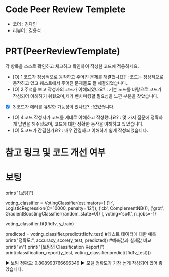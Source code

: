 # Code Peer Review Templete
- 코더 : 김다인
- 리뷰어 : 김용석



# PRT(PeerReviewTemplate)
각 항목을 스스로 확인하고 체크하고 확인하여 작성한 코드에 적용하세요.
- [O] 1.코드가 정상적으로 동작하고 주어진 문제를 해결했나요?
  : 코드는 정상적으로 동작하고 있고 퀘스트에서 주어진 문제들도 잘 해결되었습니다.
- [O] 2.주석을 보고 작성자의 코드가 이해되었나요?
  : 기본 노드를 바탕으로 코드가 작성되어 이해하기 쉬웠으며,제가 벤치마킹할 필요성을 느낀 부분을 찾았습니다. 
- [x] 3.코드가 에러를 유발한 가능성이 있나요?
  : 없었습니다. 
- [O] 4.코드 작성자가 코드를 제대로 이해하고 작성했나요?
  : 몇 가지 질문에 정확하게 답변을 해주셨으며, 코드에 대한 정확한 동작을 이해하고 있었습니다. 
- [O] 5.코드가 간결한가요?
  : 매우 간결하고 이해하기 쉽게 작성되었습니다.



# 참고 링크 및 코드 개선 여부

# 보팅

print("[보팅]")

voting_classifier = VotingClassifier(estimators=[
('lr', LogisticRegression(C=10000, penalty='l2')),
('cb', ComplementNB()),
('grbt', GradientBoostingClassifier(random_state=0))
], voting='soft', n_jobs=-1)


voting_classifier.fit(tfidfv, y_train)


predicted = voting_classifier.predict(tfidfv_test) #테스트 데이터에 대한 예측
print("정확도:", accuracy_score(y_test, predicted)) #예측값과 실제값 비교
print("\n")
print("[보팅의 Classification Report]")
print(classification_report(y_test, voting_classifier.predict(tfidfv_test)))

▶ 보팅 정확도: 0.808993766696349
▶ 모델 정확도가 가장 높게 작성되어 있어 좋았습니다. 
